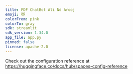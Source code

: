 ```yaml
---
title: PDF ChatBot Ali Nd Arooj
emoji: 😻
colorFrom: pink
colorTo: gray
sdk: streamlit
sdk_version: 1.34.0
app_file: app.py
pinned: false
license: apache-2.0
---
```


Check out the configuration reference at https://huggingface.co/docs/hub/spaces-config-reference
